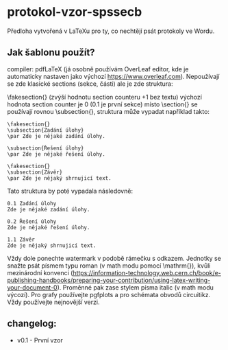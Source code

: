 # protokol-vzor-spssecb
Předloha vytvořená v LaTeXu pro ty, co nechtějí psát protokoly ve Wordu.

## Jak šablonu použít?

compiler: pdfLaTeX (já osobně používám OverLeaf editor, kde je automaticky nastaven jako výchozí https://www.overleaf.com).
Nepoužívají se zde klasické sections (sekce, části) ale je zde struktura:

  \fakesection{} (zvýší hodnotu section counteru +1 bez textu)
  výchozí hodnota section counter je 0 (0.1 je první sekce)
  místo \section{} se používají rovnou \subsection{}, struktura může vypadat například takto:
  
    \fakesection{}
    \subsection{Zadání úlohy}
    \par Zde je nějaké zadání úlohy.

    \subsection{Řešení úlohy}
    \par Zde je nějaké řešení úlohy.

    \fakesection{}
    \subsection{Závěr}
    \par Zde je nějaký shrnujicí text.
  
  Tato struktura by poté vypadala následovně:
  
    0.1 Zadání úlohy
    Zde je nějaké zadání úlohy.

    0.2 Řešení úlohy
    Zde je nějaké řešení úlohy.

    1.1 Závěr
    Zde je nějaký shrnujicí text.

Vždy dole ponechte watermark v podobě rámečku s odkazem. Jednotky se snažte psát písmem typu roman (v math modu pomocí \mathrm{}), kvůli mezinárodní konvenci (https://information-technology.web.cern.ch/book/e-publishing-handbooks/preparing-your-contribution/using-latex-writing-your-document-0). Proměnné pak zase stylem písma italic (v math modu výcozí).
Pro grafy používejte pgfplots a pro schémata obvodů circuitikz. Vždy používejte nejnovější verzi.

## changelog:

* v0.1 - První vzor
  

